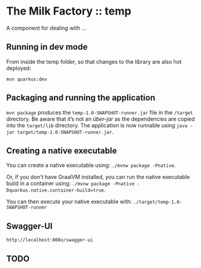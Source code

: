 # The Milk Factory :: temp

A component for dealing with ...

## Running in dev mode

From inside the temp folder, so that changes to the library are also hot deployed:

```
mvn quarkus:dev
```

## Packaging and running the application

`mvn package` produces the `temp-1.0-SNAPSHOT-runner.jar` file in the `/target` directory.
Be aware that it’s not an _über-jar_ as the dependencies are copied into the `target/lib` directory.
The application is now runnable using `java -jar target/temp-1.0-SNAPSHOT-runner.jar`.

## Creating a native executable

You can create a native executable using: `./mvnw package -Pnative`.

Or, if you don't have GraalVM installed, 
you can run the native executable build in a container using: 
`./mvnw package -Pnative -Dquarkus.native.container-build=true`.

You can then execute your native executable with: `./target/temp-1.0-SNAPSHOT-runner`

## Swagger-UI

    http://localhost:808x/swagger-ui

## TODO

